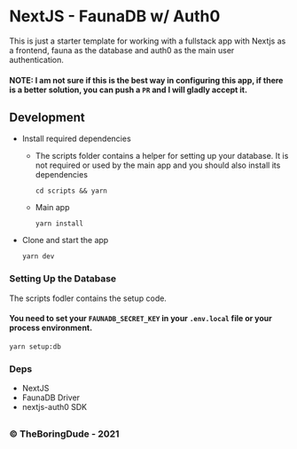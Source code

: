 # NextJS - FaunaDB w/ Auth0

This is just a starter template for working with a fullstack app with Nextjs as a frontend, fauna as the database and auth0 as the main user authentication.

#### NOTE: I am not sure if this is the best way in configuring this app, if there is a better solution, you can push a `PR` and I will gladly accept it.

## Development

- Install required dependencies

  - The scripts folder contains a helper for setting up your database. It is not required or used by the main app and you should also install its dependencies

    ```
    cd scripts && yarn
    ```

  - Main app
    ```
    yarn install
    ```

- Clone and start the app
  ```
  yarn dev
  ```

### Setting Up the Database

The scripts fodler contains the setup code.

#### You need to set your `FAUNADB_SECRET_KEY` in your `.env.local` file or your process environment.

```
yarn setup:db
```

### Deps

- NextJS
- FaunaDB Driver
- nextjs-auth0 SDK

##

### &copy; TheBoringDude - 2021
